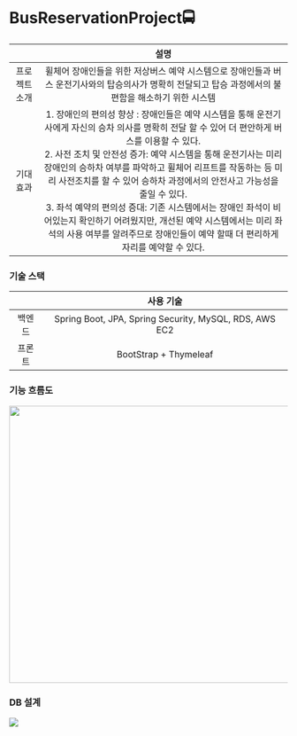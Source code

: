 
# BusReservationProject🚍
|   |  설명   | 
|:--:|:--:|
| 프로젝트 소개 | 휠체어 장애인들을 위한 저상버스 예약 시스템으로 장애인들과 버스 운전기사와의 탑승의사가 명확히 전달되고 탑승 과정에서의 불편함을 해소하기 위한 시스템 |
|기대 효과| 1. 장애인의 편의성 향상 : 장애인들은 예약 시스템을 통해 운전기사에게 자신의 승차 의사를 명확히 전달 할 수 있어 더 편안하게 버스를 이용할 수 있다. <br> 2. 사전 조치 및 안전성 증가: 예약 시스템을 통해 운전기사는 미리 장애인의 승하차 여부를 파악하고 휠체어 리프트를 작동하는 등 미리 사전조치를 할 수 있어 승하차 과정에서의 안전사고 가능성을 줄일 수 있다. <br> 3. 좌석 예약의 편의성 증대: 기존 시스템에서는 장애인 좌석이 비어있는지 확인하기 어려웠지만, 개선된 예약 시스템에서는 미리 좌석의 사용 여부를 알려주므로 장애인들이 예약 할때 더 편리하게 자리를 예약할 수 있다.|

### 기술 스택
|   |  사용 기술   | 
|:--:|:--:|
|백엔드| Spring Boot, JPA, Spring Security, MySQL, RDS, AWS EC2|
|프론트| BootStrap + Thymeleaf |

### 기능 흐름도
<img src = https://github.com/Yang-soeun/BusReservationProject/assets/87464750/1492e7b3-5ca5-41b8-a7c9-1d2c1ea27a64 width="1000" height="500"/>

### DB 설계
<img src = https://github.com/Yang-soeun/BusReservationProject/assets/87464750/daa5fa96-c54f-4254-a1e7-41c45ffaa9ae>
